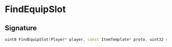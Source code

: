 # FindEquipSlot

## Signature

```cpp
uint8 FindEquipSlot(Player* player, const ItemTemplate* proto, uint32 slot, bool swap)
```
